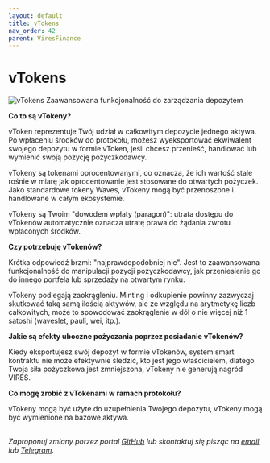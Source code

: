 ```yaml
---
layout: default
title: vTokens
nav_order: 42
parent: ViresFinance
---
```

# vTokens
![vTokens](https://miro.medium.com/max/2400/1*em31lm1RQDkj7OeUMP09Iw.png)
Zaawansowana funkcjonalność do zarządzania depozytem

**Co to są vTokeny?**

vToken reprezentuje Twój udział w całkowitym depozycie jednego aktywa. Po wpłaceniu środków do protokołu, możesz wyeksportować ekwiwalent swojego depozytu w formie vToken, jeśli chcesz przenieść, handlować lub wymienić swoją pozycję pożyczkodawcy.

vTokeny są tokenami oprocentowanymi, co oznacza, że ich wartość stale rośnie w miarę jak oprocentowanie jest stosowane do otwartych pożyczek. Jako standardowe tokeny Waves, vTokeny mogą być przenoszone i handlowane w całym ekosystemie.

vTokeny są Twoim "dowodem wpłaty (paragon)": utrata dostępu do vTokenów automatycznie oznacza utratę prawa do żądania zwrotu wpłaconych środków.

**Czy potrzebuję vTokenów?**

Krótka odpowiedź brzmi: "najprawdopodobniej nie". Jest to zaawansowana funkcjonalność do manipulacji pozycji pożyczkodawcy, jak przeniesienie go do innego portfela lub sprzedaży na otwartym rynku.

vTokeny podlegają zaokrągleniu. Minting i odkupienie powinny zazwyczaj skutkować taką samą ilością aktywów, ale ze względu na arytmetykę liczb całkowitych, może to spowodować zaokrąglenie w dół o nie więcej niż 1 satoshi (waveslet, pauli, wei, itp.).

**Jakie są efekty uboczne pożyczania poprzez posiadanie vTokenów?**

Kiedy eksportujesz swój depozyt w formie vTokenów, system smart kontraktu nie może efektywnie śledzić, kto jest jego właścicielem, dlatego
Twoja siła pożyczkowa jest zmniejszona, vTokeny nie generują nagród VIRES.

**Co mogę zrobić z vTokenami w ramach protokołu?**

vTokeny mogą być użyte do uzupełnienia Twojego depozytu,
vTokeny mogą być wymienione na bazowe aktywa.





\
*Zaproponuj zmiany porzez portal [GitHub](https://github.com/wxpl/wxpl.github.io) lub skontaktuj się pisząc na [email](mailto:contact@wxpl.club) lub [Telegram](https://t.me/wavesexchange_polska).*